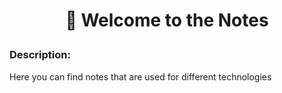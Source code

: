 # <p align="center">📝 Welcome to the Notes</h1>

### Description:

Here you can find notes that are used for different technologies